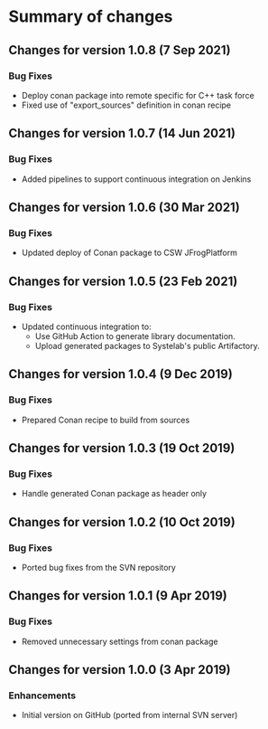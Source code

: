 # Summary of changes

## Changes for version 1.0.8 (7 Sep 2021)

### Bug Fixes

- Deploy conan package into remote specific for C++ task force
- Fixed use of "export_sources" definition in conan recipe


## Changes for version 1.0.7 (14 Jun 2021)

### Bug Fixes

- Added pipelines to support continuous integration on Jenkins


## Changes for version 1.0.6 (30 Mar 2021)

### Bug Fixes

- Updated deploy of Conan package to CSW JFrogPlatform


## Changes for version 1.0.5 (23 Feb 2021)

### Bug Fixes

- Updated continuous integration to:
  - Use GitHub Action to generate library documentation.
  - Upload generated packages to Systelab's public Artifactory.


## Changes for version 1.0.4 (9 Dec 2019)

### Bug Fixes

- Prepared Conan recipe to build from sources


## Changes for version 1.0.3 (19 Oct 2019)

### Bug Fixes

- Handle generated Conan package as header only


## Changes for version 1.0.2 (10 Oct 2019)

### Bug Fixes

- Ported bug fixes from the SVN repository


## Changes for version 1.0.1 (9 Apr 2019)

### Bug Fixes

- Removed unnecessary settings from conan package


## Changes for version 1.0.0 (3 Apr 2019)

### Enhancements

- Initial version on GitHub (ported from internal SVN server)


